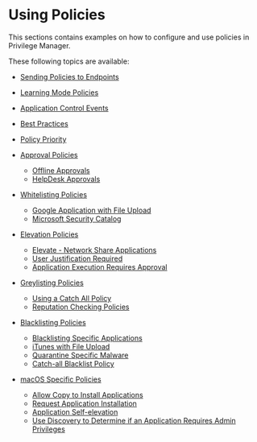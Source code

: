 [title]: # (Using Policies)
[tags]: # (application control)
[priority]: # (4100)
# Using Policies

This sections contains examples on how to configure and use policies in Privilege Manager.

These following topics are available:

* [Sending Policies to Endpoints](ac-policy-endpoints.md)
* [Learning Mode Policies](ac-event-discovery.md)
* [Application Control Events](ac-events.md)
* [Best Practices](bp-event-discovery.md)
* [Policy Priority](priority.md)

* [Approval Policies]()
  * [Offline Approvals](ac_offline_approval.md)
  * [HelpDesk Approvals](helpdesk.md)

* [Whitelisting Policies](ac-whitelisting.md)
  * [Google Application with File Upload](wl-g-app-file-up.md)
  * [Microsoft Security Catalog](wl-ms-sec-cat.md)

* [Elevation Policies](elevation-policies.md)
  * [Elevate - Network Share Applications](elevation-network-share.md)
  * [User Justification Required](elevation-user-just.md)
  * [Application Execution Requires Approval](elevation-app-req-app.md)

* [Greylisting Policies](greylisting.md)
  * [Using a Catch All Policy](gl-catch-all.md)
  * [Reputation Checking Policies](gl-reputation.md)

* [Blacklisting Policies](ac-blacklisting.md)
  * [Blacklisting Specific Applications](bl-spec-app.md)
  * [iTunes with File Upload](bl-iTunes-file-up.md)
  * [Quarantine Specific Malware](bl-quarantine.md)
  * [Catch-all Blacklist Policy](bl-catch-all.md)

* [macOS Specific Policies](macOS.md)
  * [Allow Copy to Install Applications](mac-copy-install.md)
  * [Request Application Installation](mac-app-install-approval-request.md)
  * [Application Self-elevation](mac-self-elevation.md)
  * [Use Discovery to Determine if an Application Requires Admin Privileges](mac-determ-admin.md)
